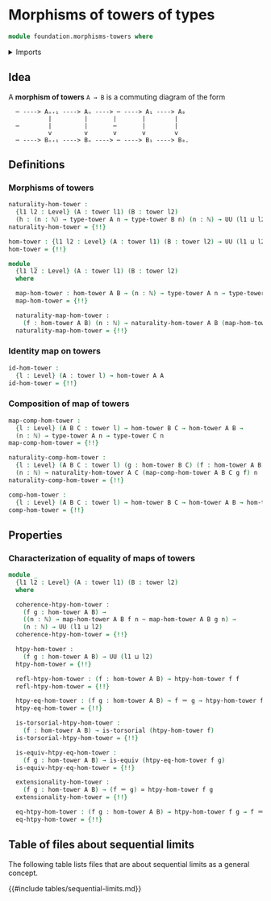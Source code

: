 # Morphisms of towers of types

```agda
module foundation.morphisms-towers where
```

<details><summary>Imports</summary>

```agda
open import elementary-number-theory.natural-numbers

open import foundation.action-on-identifications-functions
open import foundation.binary-homotopies
open import foundation.dependent-pair-types
open import foundation.dependent-towers
open import foundation.equality-dependent-function-types
open import foundation.fundamental-theorem-of-identity-types
open import foundation.homotopy-induction
open import foundation.structure-identity-principle
open import foundation.towers
open import foundation.universe-levels

open import foundation-core.equivalences
open import foundation-core.function-types
open import foundation-core.homotopies
open import foundation-core.identity-types
open import foundation-core.torsorial-type-families
open import foundation-core.whiskering-homotopies
```

</details>

## Idea

A **morphism of towers** `A → B` is a commuting diagram of the form

```text
  ⋯ ----> Aₙ₊₁ ----> Aₙ ----> ⋯ ----> A₁ ----> A₀
           |         |       |       |        |
  ⋯        |         |       ⋯       |        |
           v         v       v       v        v
  ⋯ ----> Bₙ₊₁ ----> Bₙ ----> ⋯ ----> B₁ ----> B₀.
```

## Definitions

### Morphisms of towers

```agda
naturality-hom-tower :
  {l1 l2 : Level} (A : tower l1) (B : tower l2)
  (h : (n : ℕ) → type-tower A n → type-tower B n) (n : ℕ) → UU (l1 ⊔ l2)
naturality-hom-tower = {!!}

hom-tower : {l1 l2 : Level} (A : tower l1) (B : tower l2) → UU (l1 ⊔ l2)
hom-tower = {!!}

module _
  {l1 l2 : Level} (A : tower l1) (B : tower l2)
  where

  map-hom-tower : hom-tower A B → (n : ℕ) → type-tower A n → type-tower B n
  map-hom-tower = {!!}

  naturality-map-hom-tower :
    (f : hom-tower A B) (n : ℕ) → naturality-hom-tower A B (map-hom-tower f) n
  naturality-map-hom-tower = {!!}
```

### Identity map on towers

```agda
id-hom-tower :
  {l : Level} (A : tower l) → hom-tower A A
id-hom-tower = {!!}
```

### Composition of map of towers

```agda
map-comp-hom-tower :
  {l : Level} (A B C : tower l) → hom-tower B C → hom-tower A B →
  (n : ℕ) → type-tower A n → type-tower C n
map-comp-hom-tower = {!!}

naturality-comp-hom-tower :
  {l : Level} (A B C : tower l) (g : hom-tower B C) (f : hom-tower A B)
  (n : ℕ) → naturality-hom-tower A C (map-comp-hom-tower A B C g f) n
naturality-comp-hom-tower = {!!}

comp-hom-tower :
  {l : Level} (A B C : tower l) → hom-tower B C → hom-tower A B → hom-tower A C
comp-hom-tower = {!!}
```

## Properties

### Characterization of equality of maps of towers

```agda
module _
  {l1 l2 : Level} (A : tower l1) (B : tower l2)
  where

  coherence-htpy-hom-tower :
    (f g : hom-tower A B) →
    ((n : ℕ) → map-hom-tower A B f n ~ map-hom-tower A B g n) →
    (n : ℕ) → UU (l1 ⊔ l2)
  coherence-htpy-hom-tower = {!!}

  htpy-hom-tower :
    (f g : hom-tower A B) → UU (l1 ⊔ l2)
  htpy-hom-tower = {!!}

  refl-htpy-hom-tower : (f : hom-tower A B) → htpy-hom-tower f f
  refl-htpy-hom-tower = {!!}

  htpy-eq-hom-tower : (f g : hom-tower A B) → f ＝ g → htpy-hom-tower f g
  htpy-eq-hom-tower = {!!}

  is-torsorial-htpy-hom-tower :
    (f : hom-tower A B) → is-torsorial (htpy-hom-tower f)
  is-torsorial-htpy-hom-tower = {!!}

  is-equiv-htpy-eq-hom-tower :
    (f g : hom-tower A B) → is-equiv (htpy-eq-hom-tower f g)
  is-equiv-htpy-eq-hom-tower = {!!}

  extensionality-hom-tower :
    (f g : hom-tower A B) → (f ＝ g) ≃ htpy-hom-tower f g
  extensionality-hom-tower = {!!}

  eq-htpy-hom-tower : (f g : hom-tower A B) → htpy-hom-tower f g → f ＝ g
  eq-htpy-hom-tower = {!!}
```

## Table of files about sequential limits

The following table lists files that are about sequential limits as a general
concept.

{{#include tables/sequential-limits.md}}
